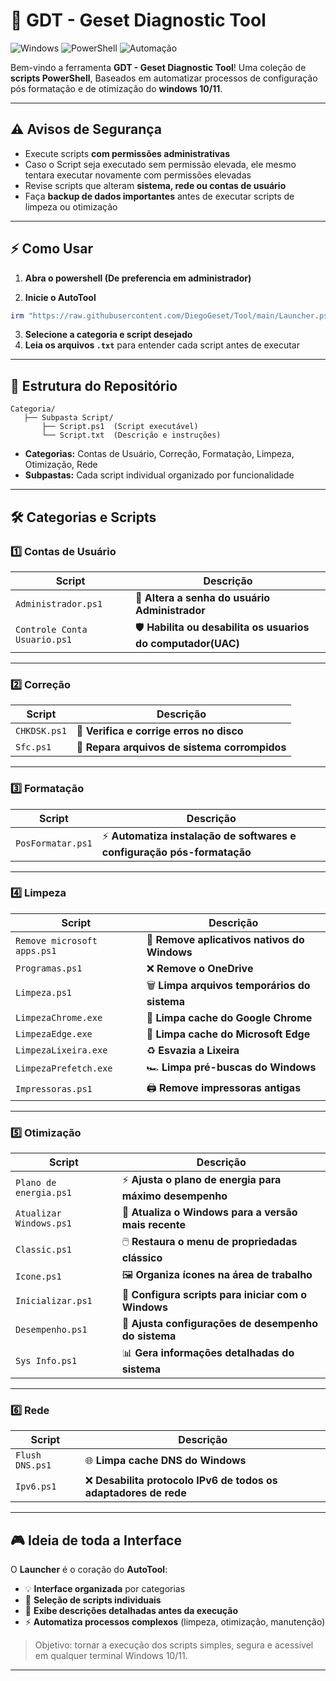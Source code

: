 # 🚀 **GDT - Geset Diagnostic Tool**

![Windows](https://img.shields.io/badge/Plataforma-Windows-blue) ![PowerShell](https://img.shields.io/badge/Linguagem-PowerShell-purple) ![Automação](https://img.shields.io/badge/Automação-Scripts-green)

Bem-vindo a ferramenta **GDT - Geset Diagnostic Tool**! Uma coleção de **scripts PowerShell**,
Baseados em automatizar processos de configuração pós formatação e de otimização do **windows 10/11**.

---

## ⚠️ Avisos de Segurança

* Execute scripts **com permissões administrativas**
* Caso o Script seja executado sem permissão elevada, ele mesmo tentara executar novamente com permissões elevadas
* Revise scripts que alteram **sistema, rede ou contas de usuário**
* Faça **backup de dados importantes** antes de executar scripts de limpeza ou otimização

---

## ⚡ Como Usar

1. **Abra o powershell (De preferencia em administrador)**

2. **Inicie o AutoTool**

```powershell
irm "https://raw.githubusercontent.com/DiegoGeset/Tool/main/Launcher.ps1" | iex
```

3. **Selecione a categoria e script desejado**
4. **Leia os arquivos `.txt`** para entender cada script antes de executar

---

## 📂 Estrutura do Repositório

```
Categoria/
   ├── Subpasta Script/
       ├── Script.ps1  (Script executável)
       └── Script.txt  (Descrição e instruções)
```

* **Categorias:** Contas de Usuário, Correção, Formatação, Limpeza, Otimização, Rede
* **Subpastas:** Cada script individual organizado por funcionalidade

---

## 🛠️ Categorias e Scripts

### 1️⃣ **Contas de Usuário**

| Script                       | Descrição                                                           |
| ---------------------------- | ------------------------------------------------------------------- |
| `Administrador.ps1`          | 🔑 **Altera a senha do usuário Administrador**                      |
| `Controle Conta Usuario.ps1` | 🛡️ **Habilita ou desabilita os usuarios do computador(UAC)** |

---

### 2️⃣ **Correção**

| Script       | Descrição                                     |
| ------------ | --------------------------------------------- |
| `CHKDSK.ps1` | 💽 **Verifica e corrige erros no disco**      |
| `Sfc.ps1`    | 🧩 **Repara arquivos de sistema corrompidos** |

---

### 3️⃣ **Formatação**

| Script            | Descrição                                                              |
| ----------------- | ---------------------------------------------------------------------- |
| `PosFormatar.ps1` | ⚡ **Automatiza instalação de softwares e configuração pós-formatação** |

---

### 4️⃣ **Limpeza**

| Script                      | Descrição                                     |
| --------------------------- | --------------------------------------------- |
| `Remove microsoft apps.ps1` | 🧹 **Remove aplicativos nativos do Windows**  |
| `Programas.ps1`             | ❌ **Remove o OneDrive**                       |
| `Limpeza.ps1`               | 🗑️ **Limpa arquivos temporários do sistema** |
| `LimpezaChrome.exe`         | 🚀 **Limpa cache do Google Chrome**           |
| `LimpezaEdge.exe`           | 🚀 **Limpa cache do Microsoft Edge**          |
| `LimpezaLixeira.exe`        | ♻️ **Esvazia a Lixeira**                      |
| `LimpezaPrefetch.exe`       | 🏎️ **Limpa pré-buscas do Windows**           |
| `Impressoras.ps1`           | 🖨️ **Remove impressoras antigas**            |

---

### 5️⃣ **Otimização**

| Script                  | Descrição                                              |
| ----------------------- | ------------------------------------------------------ |
| `Plano de energia.ps1`  | ⚡ **Ajusta o plano de energia para máximo desempenho** |
| `Atualizar Windows.ps1` | 🔄 **Atualiza o Windows para a versão mais recente**   |
| `Classic.ps1`           | 🖱️ **Restaura o menu de propriedadas clássico**           |
| `Icone.ps1`             | 🖼️ **Organiza ícones na área de trabalho**            |
| `Inicializar.ps1`       | 🔧 **Configura scripts para iniciar com o Windows**    |
| `Desempenho.ps1`        | 🚀 **Ajusta configurações de desempenho do sistema**   |
| `Sys Info.ps1`          | 📊 **Gera informações detalhadas do sistema**          |

---

### 6️⃣ **Rede**

| Script          | Descrição                                             |
| --------------- | ----------------------------------------------------- |
| `Flush DNS.ps1` | 🌐 **Limpa cache DNS do Windows**                     |
| `Ipv6.ps1`      | ❌ **Desabilita protocolo IPv6 de todos os adaptadores de rede** |

---

## 🎮 Ideia de toda a Interface

O **Launcher** é o coração do **AutoTool**:

* 💡 **Interface organizada** por categorias
* 🔹 **Seleção de scripts individuais**
* 📝 **Exibe descrições detalhadas antes da execução**
* ⚡ **Automatiza processos complexos** (limpeza, otimização, manutenção)

> Objetivo: tornar a execução dos scripts simples, segura e acessível em qualquer terminal Windows 10/11.

---
